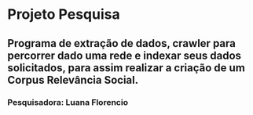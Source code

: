 # Projeto Pesquisa

## Programa de extração de dados, crawler para percorrer dado uma rede e indexar seus dados solicitados, para assim realizar a criação de um Corpus Relevância Social.

### Pesquisadora: Luana Florencio
